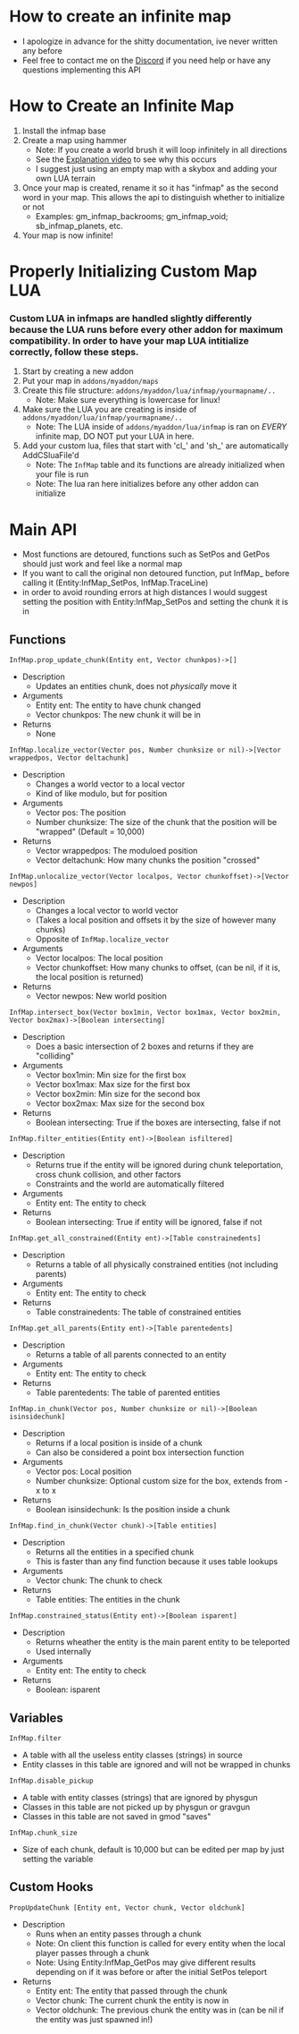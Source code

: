 # How to create an infinite map
* I apologize in advance for the shitty documentation, ive never written any before
* Feel free to contact me on the [Discord](https:--discord.gg/cmQvg2AHgP) if you need help or have any questions implementing this API



# How to Create an Infinite Map
1. Install the infmap base
2. Create a map using hammer
	- Note: If you create a world brush it will loop infinitely in all directions
	- See the [Explanation video](https:--youtu.be/NPsxeRELlNY) to see why this occurs
	- I suggest just using an empty map with a skybox and adding your own LUA terrain
3. Once your map is created, rename it so it has "infmap" as the second word in your map. This allows the api to distinguish whether to initialize or not
	- Examples: gm_infmap_backrooms; gm_infmap_void; sb_infmap_planets, etc.
4. Your map is now infinite!



# Properly Initializing Custom Map LUA
### Custom LUA in infmaps are handled slightly differently because the LUA runs before every other addon for maximum compatibility. In order to have your map LUA intitialize correctly, follow these steps.
1. Start by creating a new addon
2. Put your map in `addons/myaddon/maps`
3. Create this file structure: `addons/myaddon/lua/infmap/yourmapname/..`
	- Note: Make sure everything is lowercase for linux!
4. Make sure the LUA you are creating is inside of `addons/myaddon/lua/infmap/yourmapname/..` 
	- Note: The LUA inside of `addons/myaddon/lua/infmap` is ran on *EVERY* infinite map, DO NOT put your LUA in here.
5. Add your custom lua, files that start with 'cl_' and 'sh_' are automatically AddCSluaFile'd
	- Note: The `InfMap` table and its functions are already initialized when your file is run
	- Note: The lua ran here initializes before any other addon can initialize



# Main API
* Most functions are detoured, functions such as SetPos and GetPos should just work and feel like a normal map
* If you want to call the original non detoured function, put InfMap_ before calling it (Entity:InfMap_SetPos, InfMap.TraceLine)
* in order to avoid rounding errors at high distances I would suggest setting the position with Entity:InfMap_SetPos and setting the chunk it is in


## Functions
`InfMap.prop_update_chunk(Entity ent, Vector chunkpos)->[]`
* Description
	- Updates an entities chunk, does not *physically* move it
* Arguments
	- Entity ent: The entity to have chunk changed
	- Vector chunkpos: The new chunk it will be in
* Returns
	- None


`InfMap.localize_vector(Vector pos, Number chunksize or nil)->[Vector wrappedpos, Vector deltachunk]`
* Description
	- Changes a world vector to a local vector
	- Kind of like modulo, but for position
* Arguments
	- Vector pos: The position
	- Number chunksize: The size of the chunk that the position will be "wrapped" (Default = 10,000)
* Returns
	- Vector wrappedpos: The moduloed position
	- Vector deltachunk: How many chunks the position "crossed"


`InfMap.unlocalize_vector(Vector localpos, Vector chunkoffset)->[Vector newpos]`
* Description
	- Changes a local vector to world vector
	- (Takes a local position and offsets it by the size of however many chunks)
	- Opposite of `InfMap.localize_vector`
* Arguments
	- Vector localpos: The local position
	- Vector chunkoffset: How many chunks to offset, (can be nil, if it is, the local position is returned)
* Returns
	- Vector newpos: New world position


`InfMap.intersect_box(Vector box1min, Vector box1max, Vector box2min, Vector box2max)->[Boolean intersecting]`
* Description
	- Does a basic intersection of 2 boxes and returns if they are "colliding"
* Arguments
	- Vector box1min: Min size for the first box
	- Vector box1max: Max size for the first box
	- Vector box2min: Min size for the second box
	- Vector box2max: Max size for the second box
* Returns
	- Boolean intersecting: True if the boxes are intersecting, false if not


`InfMap.filter_entities(Entity ent)->[Boolean isfiltered]`
* Description
	- Returns true if the entity will be ignored during chunk teleportation, cross chunk collision, and other factors
	- Constraints and the world are automatically filtered
* Arguments
	- Entity ent: The entity to check
* Returns
	- Boolean intersecting: True if entity will be ignored, false if not


`InfMap.get_all_constrained(Entity ent)->[Table constrainedents]`
* Description
	- Returns a table of all physically constrained entities (not including parents)
* Arguments
	- Entity ent: The entity to check
* Returns
	- Table constrainedents: The table of constrained entities


`InfMap.get_all_parents(Entity ent)->[Table parentedents]`
* Description
	- Returns a table of all parents connected to an entity
* Arguments
	- Entity ent: The entity to check
* Returns
	- Table parentedents: The table of parented entities


`InfMap.in_chunk(Vector pos, Number chunksize or nil)->[Boolean isinsidechunk]`
* Description
	- Returns if a local position is inside of a chunk
	- Can also be considered a point box intersection function
* Arguments
	- Vector pos: Local position
	- Number chunksize: Optional custom size for the box, extends from -x to x
* Returns
	- Boolean isinsidechunk: Is the position inside a chunk


`InfMap.find_in_chunk(Vector chunk)->[Table entities]`
* Description
	- Returns all the entities in a specified chunk
	- This is faster than any find function because it uses table lookups
* Arguments
	- Vector chunk: The chunk to check
* Returns
	- Table entities: The entities in the chunk


`InfMap.constrained_status(Entity ent)->[Boolean isparent]`
* Description
	- Returns wheather the entity is the main parent entity to be teleported
	- Used internally
* Arguments
	- Entity ent: The entity to check
* Returns
	- Boolean: isparent



## Variables
`InfMap.filter`
* A table with all the useless entity classes (strings) in source
* Entity classes in this table are ignored and will not be wrapped in chunks


`InfMap.disable_pickup`
* A table with entity classes (strings) that are ignored by physgun
* Classes in this table are not picked up by physgun or gravgun
* Classes in this table are not saved in gmod "saves"


`InfMap.chunk_size`
* Size of each chunk, default is 10,000 but can be edited per map by just setting the variable



## Custom Hooks
`PropUpdateChunk [Entity ent, Vector chunk, Vector oldchunk]`
* Description
	- Runs when an entity passes through a chunk
	- Note: On client this function is called for every entity when the local player passes through a chunk
	- Note: Using Entity:InfMap_GetPos may give different results depending on if it was before or after the initial SetPos teleport
* Returns
	- Entity ent: The entity that passed through the chunk
	- Vector chunk: The current chunk the entity is now in
	- Vector oldchunk: The previous chunk the entity was in (can be nil if the entity was just spawned in!)